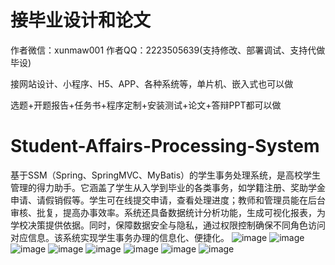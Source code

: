 # 接毕业设计和论文
作者微信：xunmaw001  作者QQ：2223505639(支持修改、部署调试、支持代做毕设)

接网站设计、小程序、H5、APP、各种系统等，单片机、嵌入式也可以做

选题+开题报告+任务书+程序定制+安装测试+论文+答辩PPT都可以做
# Student-Affairs-Processing-System
基于SSM（Spring、SpringMVC、MyBatis）的学生事务处理系统，是高校学生管理的得力助手。它涵盖了学生从入学到毕业的各类事务，如学籍注册、奖助学金申请、请假销假等。学生可在线提交申请，查看处理进度；教师和管理员能在后台审核、批复，提高办事效率。系统还具备数据统计分析功能，生成可视化报表，为学校决策提供依据。同时，保障数据安全与隐私，通过权限控制确保不同角色访问对应信息。该系统实现学生事务办理的信息化、便捷化。 
![image](https://github.com/user-attachments/assets/ae05f743-b016-4a7e-bd84-a3ce8763993a)
![image](https://github.com/user-attachments/assets/25d899dc-db33-45ff-bf70-310e423f331b)
![image](https://github.com/user-attachments/assets/d019a4dd-2553-46fe-bd72-a22f1d2ebc4d)
![image](https://github.com/user-attachments/assets/801b96a6-3ec2-4548-9be9-119b96c45b88)
![image](https://github.com/user-attachments/assets/0c13a6a4-7a9f-4469-8eb7-c0b34ba99ab1)
![image](https://github.com/user-attachments/assets/d47c5807-0143-4e81-a4c1-f0f50a776ab4)
![image](https://github.com/user-attachments/assets/94c8ad2a-892d-4c76-a4c5-e82eab8b8163)
![image](https://github.com/user-attachments/assets/66c1c00b-eb6c-4524-a69c-66502102fb45)

